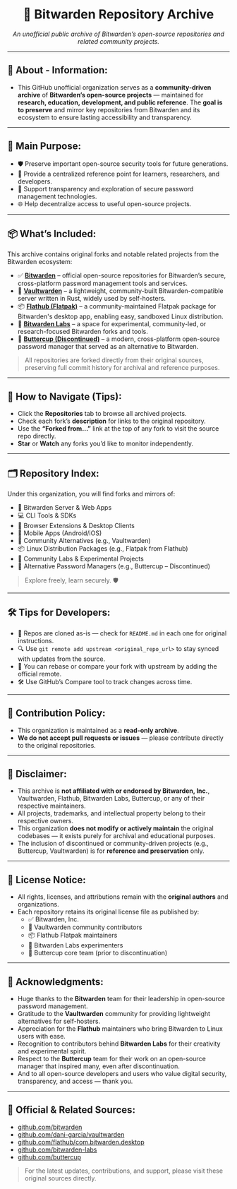 <h1 align="center">🔐 Bitwarden Repository Archive</h1>

<p align="center"><em>An unofficial public archive of Bitwarden’s open-source repositories and related community projects.</em></p>

---
## 📘 About - Information:
- This GitHub unofficial organization serves as a **community-driven archive** of **Bitwarden’s open-source projects** — maintained for **research, education, development, and public reference**. The **goal is to preserve** and mirror key repositories from Bitwarden and its ecosystem to ensure lasting accessibility and transparency.

---

## 🎯 Main Purpose:
- 🛡️ Preserve important open-source security tools for future generations.
- 🧠 Provide a centralized reference point for learners, researchers, and developers.
- 🔎 Support transparency and exploration of secure password management technologies.
- 🌐 Help decentralize access to useful open-source projects.

---

## 📦 What’s Included:
This archive contains original forks and notable related projects from the Bitwarden ecosystem:

- ✅ **[Bitwarden](https://github.com/bitwarden)** – official open-source repositories for Bitwarden’s secure, cross-platform password management tools and services.
- 🌱 **[Vaultwarden](https://github.com/dani-garcia/vaultwarden)** – a lightweight, community-built Bitwarden-compatible server written in Rust, widely used by self-hosters.
- 📦 **[Flathub (Flatpak)](https://github.com/flathub/com.bitwarden.desktop)** – a community-maintained Flatpak package for Bitwarden's desktop app, enabling easy, sandboxed Linux distribution.
- 🧪 **[Bitwarden Labs](https://github.com/bitwarden-labs)** – a space for experimental, community-led, or research-focused Bitwarden forks and tools.
- 🧷 **[Buttercup (Discontinued)](https://github.com/buttercup)** – a modern, cross-platform open-source password manager that served as an alternative to Bitwarden.

> All repositories are forked directly from their original sources, preserving full commit history for archival and reference purposes.

---

## 🧭 How to Navigate (Tips):
- Click the **Repositories** tab to browse all archived projects.
- Check each fork’s **description** for links to the original repository.
- Use the **“Forked from…”** link at the top of any fork to visit the source repo directly.
- **Star** or **Watch** any forks you’d like to monitor independently.

---

## 🗂 Repository Index:
Under this organization, you will find forks and mirrors of:

- 💾 Bitwarden Server & Web Apps
- 💻 CLI Tools & SDKs
- 🧩 Browser Extensions & Desktop Clients
- 📱 Mobile Apps (Android/iOS)
- 🌿 Community Alternatives (e.g., Vaultwarden)
- 📦 Linux Distribution Packages (e.g., Flatpak from Flathub)
- 🧪 Community Labs & Experimental Projects
- 🧷 Alternative Password Managers (e.g., Buttercup – Discontinued)

> Explore freely, learn securely. 🛡️

---

## 🛠 Tips for Developers:
- 🧱 Repos are cloned as-is — check for `README.md` in each one for original instructions.
- 🔍 Use `git remote add upstream <original_repo_url>` to stay synced with updates from the source.
- 🔁 You can rebase or compare your fork with upstream by adding the official remote.
- 🛠 Use GitHub’s Compare tool to track changes across time.
---

## 🚧 Contribution Policy:
- This organization is maintained as a **read-only archive**.
- **We do not accept pull requests or issues** — please contribute directly to the original repositories.

---

## 🚫 Disclaimer:

- This archive is **not affiliated with or endorsed by Bitwarden, Inc.**, Vaultwarden, Flathub, Bitwarden Labs, Buttercup, or any of their respective maintainers.
- All projects, trademarks, and intellectual property belong to their respective owners.
- This organization **does not modify or actively maintain** the original codebases — it exists purely for archival and educational purposes.
- The inclusion of discontinued or community-driven projects (e.g., Buttercup, Vaultwarden) is for **reference and preservation** only.


---

## 📜 License Notice:

- All rights, licenses, and attributions remain with the **original authors** and organizations.
- Each repository retains its original license file as published by:
  - ✅ Bitwarden, Inc.
  - 🌱 Vaultwarden community contributors
  - 📦 Flathub Flatpak maintainers
  - 🧪 Bitwarden Labs experimenters
  - 🧷 Buttercup core team (prior to discontinuation)

---

## 🙌 Acknowledgments:

- Huge thanks to the **Bitwarden** team for their leadership in open-source password management.
- Gratitude to the **Vaultwarden** community for providing lightweight alternatives for self-hosters.
- Appreciation for the **Flathub** maintainers who bring Bitwarden to Linux users with ease.
- Recognition to contributors behind **Bitwarden Labs** for their creativity and experimental spirit.
- Respect to the **Buttercup** team for their work on an open-source manager that inspired many, even after discontinuation.
- And to all open-source developers and users who value digital security, transparency, and access — thank you.

---

## 🔗 Official & Related Sources:
- [github.com/bitwarden](https://github.com/bitwarden)
- [github.com/dani-garcia/vaultwarden](https://github.com/dani-garcia/vaultwarden)
- [github.com/flathub/com.bitwarden.desktop](https://github.com/flathub/com.bitwarden.desktop)
- [github.com/bitwarden-labs](https://github.com/bitwarden-labs)
- [github.com/buttercup](https://github.com/buttercup)

> For the latest updates, contributions, and support, please visit these original sources directly.
